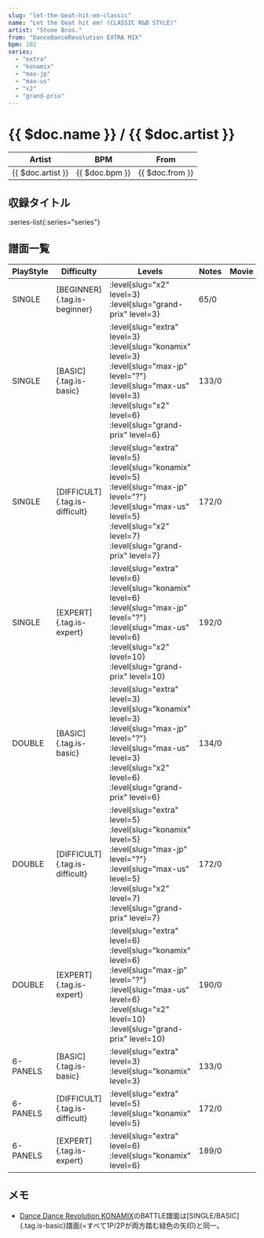 ```yaml
---
slug: "let-the-beat-hit-em-classic"
name: "Let the beat hit em! (CLASSIC R&B STYLE)"
artist: "Stone Bros."
from: "DanceDanceRevolution EXTRA MIX"
bpm: 102
series:
  - "extra"
  - "konamix"
  - "max-jp"
  - "max-us"
  - "x2"
  - "grand-prix"
---
```


# {{ $doc.name }} / {{ $doc.artist }}

|Artist|BPM|From|
|------|---|----|
|{{ $doc.artist }}|{{ $doc.bpm }}|{{ $doc.from }}|

## 収録タイトル

:series-list{:series="series"}

## 譜面一覧

|PlayStyle|Difficulty|Levels|Notes|Movie|
|---------|----------|------|-----|-----|
|SINGLE|[BEGINNER]{.tag.is-beginner}|<div class="field is-grouped is-grouped-multiline"> :level{slug="x2" level=3} :level{slug="grand-prix" level=3}</div>|65/0||
|SINGLE|[BASIC]{.tag.is-basic}|<div class="field is-grouped is-grouped-multiline"> :level{slug="extra" level=3} :level{slug="konamix" level=3} :level{slug="max-jp" level="?"} :level{slug="max-us" level=3} :level{slug="x2" level=6} :level{slug="grand-prix" level=6}</div>|133/0||
|SINGLE|[DIFFICULT]{.tag.is-difficult}|<div class="field is-grouped is-grouped-multiline"> :level{slug="extra" level=5} :level{slug="konamix" level=5} :level{slug="max-jp" level="?"} :level{slug="max-us" level=5} :level{slug="x2" level=7} :level{slug="grand-prix" level=7}</div>|172/0||
|SINGLE|[EXPERT]{.tag.is-expert}|<div class="field is-grouped is-grouped-multiline"> :level{slug="extra" level=6} :level{slug="konamix" level=6} :level{slug="max-jp" level="?"} :level{slug="max-us" level=6} :level{slug="x2" level=10} :level{slug="grand-prix" level=10}</div>|192/0||
|DOUBLE|[BASIC]{.tag.is-basic}|<div class="field is-grouped is-grouped-multiline"> :level{slug="extra" level=3} :level{slug="konamix" level=3} :level{slug="max-jp" level="?"} :level{slug="max-us" level=3} :level{slug="x2" level=6} :level{slug="grand-prix" level=6}</div>|134/0||
|DOUBLE|[DIFFICULT]{.tag.is-difficult}|<div class="field is-grouped is-grouped-multiline"> :level{slug="extra" level=5} :level{slug="konamix" level=5} :level{slug="max-jp" level="?"} :level{slug="max-us" level=5} :level{slug="x2" level=7} :level{slug="grand-prix" level=7}</div>|172/0||
|DOUBLE|[EXPERT]{.tag.is-expert}|<div class="field is-grouped is-grouped-multiline"> :level{slug="extra" level=6} :level{slug="konamix" level=6} :level{slug="max-jp" level="?"} :level{slug="max-us" level=6} :level{slug="x2" level=10} :level{slug="grand-prix" level=10}</div>|190/0||
|6-PANELS|[BASIC]{.tag.is-basic}|<div class="field is-grouped is-grouped-multiline"> :level{slug="extra" level=3} :level{slug="konamix" level=3}</div>|133/0||
|6-PANELS|[DIFFICULT]{.tag.is-difficult}|<div class="field is-grouped is-grouped-multiline"> :level{slug="extra" level=5} :level{slug="konamix" level=5}</div>|172/0||
|6-PANELS|[EXPERT]{.tag.is-expert}|<div class="field is-grouped is-grouped-multiline"> :level{slug="extra" level=6} :level{slug="konamix" level=6}</div>|189/0||

## メモ

- [Dance Dance Revolution KONAMIX](/series/konamix)のBATTLE譜面は[SINGLE/BASIC]{.tag.is-basic}譜面(=すべて1P/2Pが両方踏む緑色の矢印)と同一。
